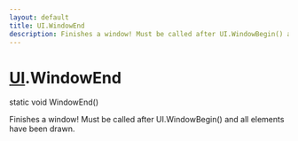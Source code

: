 ```yaml
---
layout: default
title: UI.WindowEnd
description: Finishes a window! Must be called after UI.WindowBegin() and all elements have been drawn.
---
```

# [UI]({{site.url}}/Pages/Reference/UI.html).WindowEnd

<div class='signature' markdown='1'>
static void WindowEnd()
</div>

Finishes a window! Must be called after UI.WindowBegin() and all elements
have been drawn.



